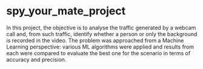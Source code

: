 # spy_your_mate_project

In this project, the objective is to analyse the traffic generated by a webcam call and, from such traffic, identify whether a person or only the background is recorded in the video. 
The problem was approached from a Machine Learning perspective: various ML algorithms were applied and results from each were compared to evaluate the best one for the scenario in terms of accuracy and precision.

